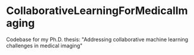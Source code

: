 # CollaborativeLearningForMedicalImaging
Codebase for my Ph.D. thesis: "Addressing collaborative machine learning challenges in medical imaging"
